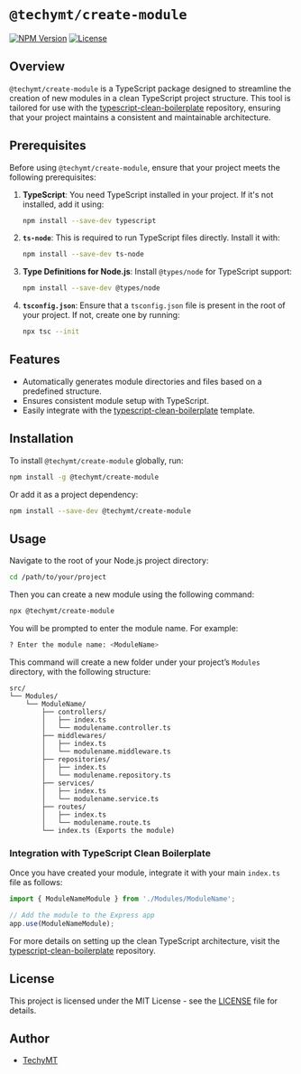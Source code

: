 # `@techymt/create-module`

[![NPM Version](https://img.shields.io/npm/v/@techymt/create-module.svg)](https://www.npmjs.com/package/@techymt/create-module)
[![License](https://img.shields.io/npm/l/@techymt/create-module.svg)](https://www.npmjs.com/package/@techymt/create-module)

## Overview

`@techymt/create-module` is a TypeScript package designed to streamline the creation of new modules in a clean TypeScript project structure. This tool is tailored for use with the [typescript-clean-boilerplate](https://github.com/TechyMT/typescript_clean_template) repository, ensuring that your project maintains a consistent and maintainable architecture.

## Prerequisites

Before using `@techymt/create-module`, ensure that your project meets the following prerequisites:

1. **TypeScript**: You need TypeScript installed in your project. If it's not installed, add it using:
   ```bash
   npm install --save-dev typescript
   ```

2. **`ts-node`**: This is required to run TypeScript files directly. Install it with:
   ```bash
   npm install --save-dev ts-node
   ```

3. **Type Definitions for Node.js**: Install `@types/node` for TypeScript support:
   ```bash
   npm install --save-dev @types/node
   ```

4. **`tsconfig.json`**: Ensure that a `tsconfig.json` file is present in the root of your project. If not, create one by running:
   ```bash
   npx tsc --init
   ```

## Features

- Automatically generates module directories and files based on a predefined structure.
- Ensures consistent module setup with TypeScript.
- Easily integrate with the [typescript-clean-boilerplate](https://github.com/TechyMT/typescript_clean_template) template.

## Installation

To install `@techymt/create-module` globally, run:

```bash
npm install -g @techymt/create-module
```

Or add it as a project dependency:

```bash
npm install --save-dev @techymt/create-module
```

## Usage

Navigate to the root of your Node.js project directory:

```bash
cd /path/to/your/project
```

Then you can create a new module using the following command:

```bash
npx @techymt/create-module
```

You will be prompted to enter the module name. For example:

```bash
? Enter the module name: <ModuleName>
```

This command will create a new folder under your project’s `Modules` directory, with the following structure:

```
src/
└── Modules/
    └── ModuleName/
        ├── controllers/
        │   ├── index.ts
        │   └── modulename.controller.ts
        ├── middlewares/
        │   ├── index.ts
        │   └── modulename.middleware.ts
        ├── repositories/
        │   ├── index.ts
        │   └── modulename.repository.ts
        ├── services/
        │   ├── index.ts
        │   └── modulename.service.ts
        ├── routes/
        │   ├── index.ts
        │   └── modulename.route.ts
        └── index.ts (Exports the module)
```

### Integration with TypeScript Clean Boilerplate

Once you have created your module, integrate it with your main `index.ts` file as follows:

```ts
import { ModuleNameModule } from './Modules/ModuleName';

// Add the module to the Express app
app.use(ModuleNameModule);
```

For more details on setting up the clean TypeScript architecture, visit the [typescript-clean-boilerplate](https://github.com/TechyMT/typescript_clean_template) repository.

## License

This project is licensed under the MIT License - see the [LICENSE](LICENSE) file for details.

## Author

- [TechyMT](https://github.com/techymt)

